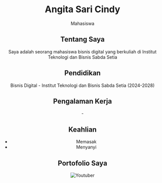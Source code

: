 <!DOCTYPE html>
<html lang="id">
<head>
<meta charset="UTF-8">
<meta name="viewport" content="width=device-width,
initial-scale=1.0">
<title>Latihan 1 - HTML5</title>
</head>
<body>
<header>
<h1>Angita Sari Cindy</h1>
<p>Mahasiswa</p>
</footer>
</body>
</html>
  <section id="tentang">
<h2>Tentang Saya</h2>
<p>Saya adalah seorang mahasiswa bisnis digital yang berkuliah di Institut Teknologi dan Bisnis Sabda Setia</p>
</section>
  <h2>Pendidikan</h2>
<p>Bisnis Digital - Institut Teknologi dan Bisnis Sabda Setia (2024-2028)</p>
</section>
<h2>Pengalaman Kerja</h2>
<p>-</p>
</section>
<h2>Keahlian</h2>
<ul>
            <li><a "#">Memasak</a></li>
            <li><a "#">Menyanyi</a></li>
        </ul>
<h2>Portofolio Saya</h2>
<img src="https://images.app.goo.gl/FcnCjuEWEE99RkC1A" alt="Youtuber">
</section>
